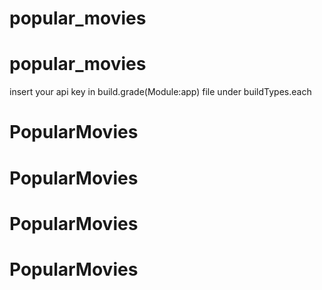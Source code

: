 # popular_movies
# popular_movies
insert your api key in build.grade(Module:app) file under buildTypes.each
# PopularMovies
# PopularMovies
# PopularMovies
# PopularMovies
